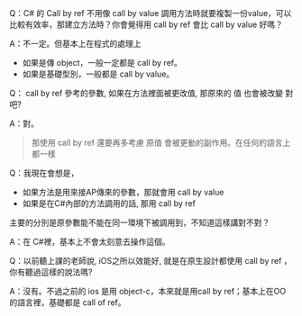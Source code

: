 Q：C# 的 Call by ref 不用像 call by value 調用方法時就要複製一份value，可以比較有效率，那建立方法時？你會覺得用 call by ref 會比 call by value 好嗎？

A：不一定。但基本上在程式的處理上

- 如果是傳 object，一般一定都是 call by ref。
- 如果是基礎型別，一般都是 call by value。

Q： call by ref 參考的參數, 如果在方法裡面被更改值, 那原來的 值 也會被改變 對吧?

A：對。

> 那使用 call by ref 還要再多考慮 原值 會被更動的副作用。在任何的語言上都一樣

Q：我現在會想是，

- 如果方法是用來接AP傳來的參數，那就會用 call by value 
- 如果是在C#內部的方法調用的話, 那用 call by ref 

主要的分別是原參數能不能在同一環境下被調用到，不知道這樣講對不對？

A：在 C#裡，基本上不會太刻意去操作這個。

Q：以前聽上課的老師說, iOS之所以效能好, 就是在原生設計都使用 call by ref ，你有聽過這樣的說法嗎?

A：沒有。不過之前的 ios 是用 object-c，本來就是用call by ref；基本上在OO 的語言裡，基礎都是 call of ref。